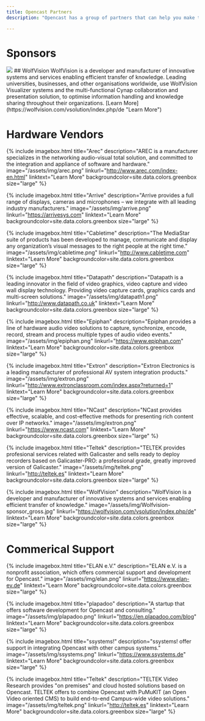 ```yaml
---
title: Opencast Partners
description: "Opencast has a group of partners that can help you make the most informed decisions when designing and deploying your custom video capture solution. We strive to build a healthy ecosystem of consultants and technology providers all of which have been vetted by the community and validated by its users."

---
```


# Sponsors

<img class="feature-image-left" src="http://www.opencast.org/wp-content/uploads/2017/06/Wolfvision-sponsor_gross.jpg">
## WolfVision
WolfVision is a developer and manufacturer of innovative systems and services enabling efficient transfer of knowledge. Leading universities, businesses, and other organisations worldwide, use WolfVision Visualizer systems and the multi-functional Cynap collaboration and presentation solution, to optimise information handling and knowledge sharing throughout their organizations.
[Learn More](https://wolfvision.com/vsolution/index.php/de "Learn More")


# Hardware Vendors

{% include imagebox.html 
title="Arec"
description="AREC is a manufacturer specializes in the networking audio-visual total solution, and committed to the integration and appliance of software and hardware."
image="/assets/img/arec.png"
linkurl="http://www.arec.com/index-en.html"
linktext="Learn More"
backgroundcolor=site.data.colors.greenbox
size="large"
%}

{% include imagebox.html 
title="Arrive"
description="Arrive provides a full range of displays, cameras and microphones – we integrate with all leading industry manufacturers."
image="/assets/img/arrive.png"
linkurl="https://arrivesys.com"
linktext="Learn More"
backgroundcolor=site.data.colors.greenbox
size="large"
%}

{% include imagebox.html 
title="Cabletime"
description="The MediaStar suite of products has been developed to manage, communicate and display any organization’s visual messages to the right people at the right time."
image="/assets/img/cabletime.png"
linkurl="http://www.cabletime.com"
linktext="Learn More"
backgroundcolor=site.data.colors.greenbox
size="large"
%}

{% include imagebox.html 
title="Datapath"
description="Datapath is a leading innovator in the field of video graphics, video capture and video wall display technology. Providing video capture cards, graphics cards and multi-screen solutions."
image="/assets/img/datapath1.png"
linkurl="http://www.datapath.co.uk"
linktext="Learn More"
backgroundcolor=site.data.colors.greenbox
size="large"
%}

{% include imagebox.html 
title="Epiphan"
description="Epiphan provides a line of hardware audio video solutions to capture, synchronize, encode, record, stream and process multiple types of audio video events."
image="/assets/img/epiphan.png"
linkurl="https://www.epiphan.com"
linktext="Learn More"
backgroundcolor=site.data.colors.greenbox
size="large"
%}

{% include imagebox.html 
title="Extron"
description="Extron Electronics is a leading manufacturer of professional AV system integration products."
image="/assets/img/extron.png"
linkurl="http://www.extronclassroom.com/index.aspx?returned=1"
linktext="Learn More"
backgroundcolor=site.data.colors.greenbox
size="large"
%}

{% include imagebox.html 
title="NCast"
description="NCast provides effective, scalable, and cost-effective methods for presenting rich content over IP networks."
image="/assets/img/extron.png"
linkurl="https://www.ncast.com"
linktext="Learn More"
backgroundcolor=site.data.colors.greenbox
size="large"
%}

{% include imagebox.html 
title="Teltek"
description="TELTEK provides profesional services related with Galicaster and sells ready to deploy recorders based on Galicaster-PRO: a professional grade, greatly improved version of Galicaster."
image="/assets/img/teltek.png"
linkurl="http://teltek.es"
linktext="Learn More"
backgroundcolor=site.data.colors.greenbox
size="large"
%}

{% include imagebox.html 
title="WolfVision"
description="WolfVision is a developer and manufacturer of innovative systems and services enabling efficient transfer of knowledge."
image="/assets/img/Wolfvision-sponsor_gross.jpg"
linkurl="https://wolfvision.com/vsolution/index.php/de"
linktext="Learn More"
backgroundcolor=site.data.colors.greenbox
size="large"
%}


# Commerical Support

{% include imagebox.html 
title="ELAN e.V."
description="ELAN e.V. is a nonprofit association, which offers commercial support and development for Opencast."
image="/assets/img/elan.png"
linkurl="https://www.elan-ev.de"
linktext="Learn More"
backgroundcolor=site.data.colors.greenbox
size="large"
%}

{% include imagebox.html 
title="plapadoo"
description="A startup that offers software development for Opencast and consulting."
image="/assets/img/plapadoo.png"
linkurl="https://en.plapadoo.com/blog"
linktext="Learn More"
backgroundcolor=site.data.colors.greenbox
size="large"
%}

{% include imagebox.html 
title="ssystems!"
description="ssystems! offer support in integrating Opencast with other campus systems."
image="/assets/img/ssystems.png"
linkurl="https://www.ssystems.de"
linktext="Learn More"
backgroundcolor=site.data.colors.greenbox
size="large"
%}

{% include imagebox.html 
title="Teltek"
description="TELTEK Video Research provides \"on premises\" and cloud hosted solutions based on Opencast. TELTEK offers to combine Opencast with PuMuKIT (an Open Video oriented CMS) to build end-to-end Campus-wide video solutions."
image="/assets/img/teltek.png"
linkurl="http://teltek.es"
linktext="Learn More"
backgroundcolor=site.data.colors.greenbox
size="large"
%}
